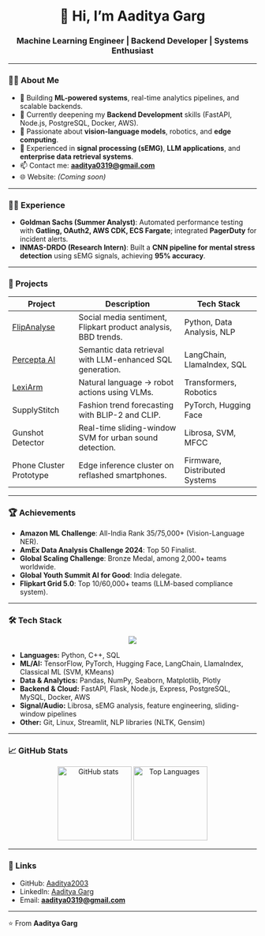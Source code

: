 <h1 align="center">👋 Hi, I’m Aaditya Garg</h1>
<h3 align="center">Machine Learning Engineer | Backend Developer | Systems Enthusiast</h3>

---

### 👨‍💻 About Me
- 🔭 Building **ML-powered systems**, real-time analytics pipelines, and scalable backends.
- 🌱 Currently deepening my **Backend Development** skills (FastAPI, Node.js, PostgreSQL, Docker, AWS).
- 🤖 Passionate about **vision-language models**, robotics, and **edge computing**.
- 🧠 Experienced in **signal processing (sEMG)**, **LLM applications**, and **enterprise data retrieval systems**.
- 📫 Contact me: **aaditya0319@gmail.com**  
- 🌐 Website: *(Coming soon)*  

---

### 🧑‍💼 Experience
- **Goldman Sachs (Summer Analyst)**: Automated performance testing with **Gatling, OAuth2, AWS CDK, ECS Fargate**; integrated **PagerDuty** for incident alerts.
- **INMAS-DRDO (Research Intern)**: Built a **CNN pipeline for mental stress detection** using sEMG signals, achieving **95% accuracy**.

---

### 🔭 Projects
| Project | Description | Tech Stack |
|---------|-------------|-----------|
| [FlipAnalyse](https://github.com/Aaditya2003/FlipAnalyse.git) | Social media sentiment, Flipkart product analysis, BBD trends. | Python, Data Analysis, NLP |
| [Percepta AI](https://github.com/Aaditya2003/Percepta-AI2.git) | Semantic data retrieval with LLM-enhanced SQL generation. | LangChain, LlamaIndex, SQL |
| [LexiArm](https://github.com/Aaditya2003/LexiArm.git) | Natural language → robot actions using VLMs. | Transformers, Robotics |
| SupplyStitch | Fashion trend forecasting with BLIP-2 and CLIP. | PyTorch, Hugging Face |
| Gunshot Detector | Real-time sliding-window SVM for urban sound detection. | Librosa, SVM, MFCC |
| Phone Cluster Prototype | Edge inference cluster on reflashed smartphones. | Firmware, Distributed Systems |

---

### 🏆 Achievements
- **Amazon ML Challenge**: All-India Rank 35/75,000+ (Vision-Language NER).
- **AmEx Data Analysis Challenge 2024**: Top 50 Finalist.
- **Global Scaling Challenge**: Bronze Medal, among 2,000+ teams worldwide.
- **Global Youth Summit AI for Good**: India delegate.
- **Flipkart Grid 5.0**: Top 10/60,000+ teams (LLM-based compliance system).

---

### 🛠️ Tech Stack
<p align="center">
  <a href="https://skillicons.dev">
    <img src="https://skillicons.dev/icons?i=python,cpp,fastapi,flask,nodejs,express,postgresql,mysql,docker,aws,tensorflow,pytorch,sklearn,git,github,linux&perline=9" />
  </a>
</p>

- **Languages:** Python, C++, SQL  
- **ML/AI:** TensorFlow, PyTorch, Hugging Face, LangChain, LlamaIndex, Classical ML (SVM, KMeans)  
- **Data & Analytics:** Pandas, NumPy, Seaborn, Matplotlib, Plotly  
- **Backend & Cloud:** FastAPI, Flask, Node.js, Express, PostgreSQL, MySQL, Docker, AWS  
- **Signal/Audio:** Librosa, sEMG analysis, feature engineering, sliding-window pipelines  
- **Other:** Git, Linux, Streamlit, NLP libraries (NLTK, Gensim)

---

### 📈 GitHub Stats
<p align="center">
  <img src="https://github-readme-stats.vercel.app/api?username=Aaditya2003&show_icons=true&theme=dark" alt="GitHub stats" height="150"/>
  <img src="https://github-readme-stats.vercel.app/api/top-langs/?username=Aaditya2003&layout=compact&theme=dark" alt="Top Languages" height="150"/>
</p>

---

### 🔗 Links
- GitHub: [Aaditya2003](https://github.com/Aaditya2003)  
- LinkedIn: [Aaditya Garg](https://www.linkedin.com/in/aaditya-garg-3584a224a/)  
- Email: **aaditya0319@gmail.com**

---

⭐️ From **Aaditya Garg**
